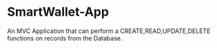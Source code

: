 # SmartWallet-App
An MVC Application that can perform a CREATE,READ,UPDATE,DELETE functions on records from the Database.

